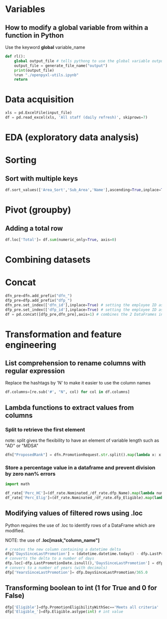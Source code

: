 # Variables

## How to modify a global variable from within a function in Python

Use the keyword <b>global</b> variable_name

```Python
def rl():
    global output_file # tells pythong to use the global variable output_file instead of creating a local variable
    output_file = generate_file_name("output")
    print(output_file)
    %run "./openpyxl-utils.ipynb"    
    return
```    
    
# Data acquisition

```Python
xls = pd.ExcelFile(input_file)
df = pd.read_excel(xls, 'All staff (daily refresh)', skiprows=7)
```

# EDA (exploratory data analysis)

# Sorting

## Sort with multiple keys

```Python
df.sort_values(['Area_Sort','Sub_Area','Name'],ascending=True,inplace=True)
```

# Pivot (groupby)

## Adding a total row

```Python
df.loc['Total']= df.sum(numeric_only=True, axis=0)
```

# Combining datasets

# Concat

```Python
dfn_pre=dfn.add_prefix("dfn_")
dfp_pre=dfp.add_prefix("dfp_")
dfn_pre.set_index(['dfn_id'],inplace=True) # setting the employee ID as index
dfp_pre.set_index(['dfp_id'],inplace=True) # setting the employee ID as index
df = pd.concat([dfp_pre,dfn_pre],axis=1) # combines the 2 DataFrames into 1 by combining columns from both using the index as key.
```

# Transformation and feature engineering

## List comprehension to rename columns with regular expression

Replace the hashtags by 'N' to make it easier to use the column names

```Python
df.columns=[re.sub('#', "N", col) for col in df.columns]
```

## Lambda functions to extract values from columns

### Split to retrieve the first element

note: split gives the flexibility to have an element of variable length such as "AD" or "MDSA"

```Python
dfn["ProposedRank"] = dfn.PromotionRequest.str.split().map(lambda x: x[0])
```

### Store a percentage value in a dataframe and prevent division by zero nan% errors

```Python
import math

df_rate['Perc_HC']=(df_rate.Nominated_/df_rate.dfp_Name).map(lambda num: '0.0%' if math.isnan(num) else '{0:.1f}%'.format(round(num * 100, 1)))
df_rate['Perc_Elig']=(df_rate.Nominated_/df_rate.dfp_Eligible).map(lambda num: '0.0%' if math.isnan(num) else '{0:.1f}%'.format(round(num * 100, 1)))
```



## Modifying values of filtered rows using .loc

Python requires the use of .loc to identify rows of a DataFrame which are modified.

NOTE: the use of <b>.loc[mask,"column_name"]</b>

```Python
# creates the new column containing a datetime delta
dfp['DaysSinceLastPromotion'] = (datetime.datetime.today() - dfp.LastPromotionDate) 
# converts the delta to a number of days
dfp.loc[~dfp.LastPromotionDate.isnull(),'DaysSinceLastPromotion'] = dfp.loc[~dfp.LastPromotionDate.isnull(),'DaysSinceLastPromotion'].dt.days 
# convers to a number of years (with decimals)
dfp['YearsSinceLastPromotion']= dfp.DaysSinceLastPromotion/365.0 
```

## Transforming boolean to int (1 for True and 0 for False)

```Python
dfp['Eligible']=dfp.PromotionEligibilityWithSec=='Meets all criteria'  # boolean value
dfp['Eligible_']=dfp.Eligible.astype(int) # int value
```
